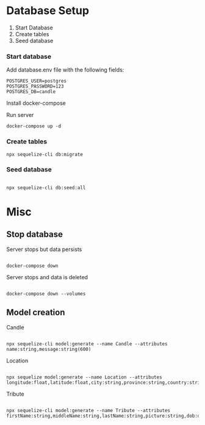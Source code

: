 # Database Setup

1. Start Database
2. Create tables
3. Seed database

### Start database

Add database.env file with the following fields:

```
POSTGRES_USER=postgres
POSTGRES_PASSWORD=123
POSTGRES_DB=candle
```

Install docker-compose

Run server

```
docker-compose up -d
```

### Create tables

```
npx sequelize-cli db:migrate
```

### Seed database

```

npx sequelize-cli db:seed:all

```

# Misc

## Stop database

Server stops but data persists

```

docker-compose down

```

Server stops and data is deleted

```

docker-compose down --volumes

```

## Model creation

Candle

```

npx sequelize-cli model:generate --name Candle --attributes name:string,message:string(600)

```

Location

```

npx sequelize model:generate --name Location --attributes longitude:float,latitude:float,city:string,province:string,country:string

```

Tribute

```

npx sequelize-cli model:generate --name Tribute --attributes firstName:string,middleName:string,lastName:string,picture:string,dob:date,dod:date,tribute:string,title:string,workplace:string,city:string,province:string,country:string

```
